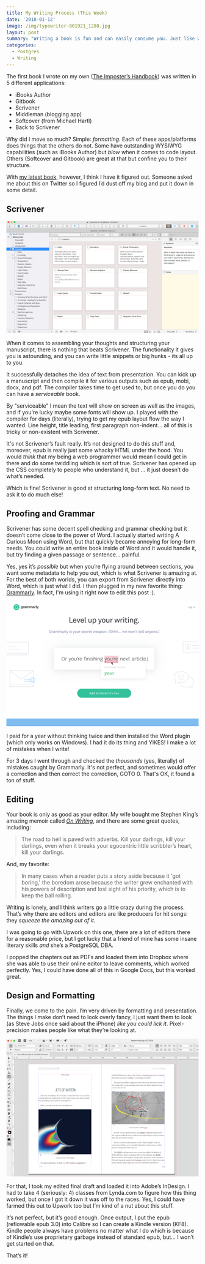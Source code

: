 ```yaml
---
title: My Writing Process (This Week)
date: '2018-01-12'
image: /img/typewriter-801921_1280.jpg
layout: post
summary: "Writing a book is fun and can easily consume you. Just like writing software, however, if the tools get in your way, writing becomes a chore."
categories:
  - Postgres
  - Writing
---
```


The first book I wrote on my own ([The Imposter’s Handbook](https://bigmachine.io/products/the-imposters-handbook)) was written in 5 different applications:

- iBooks Author
- Gitbook
- Scrivener
- Middleman (blogging app)
- Softcover (from Michael Hartl)
- Back to Scrivener

Why did I move so much? Simple: _formatting_. Each of these apps/platforms does things that the others do not. Some have outstanding WYSIWYG capabilities (such as iBooks Author) but _blow_ when it comes to code layout. Others (Softcover and Gitbook) are great at that but confine you to their structure.

With [my latest book](https://bigmachine.io/products/a-curious-moon), however, I think I have it figured out. Someone asked me about this on Twitter so I figured I’d dust off my blog and put it down in some detail.

## Scrivener

![img-alternative-text](/img/1515811760.png)

When it comes to assembling your thoughts and structuring your manuscript, there is nothing that beats Scrivener. The functionality it gives you is astounding, and you can write little snippets or big hunks - its all up to you.

It successfully detaches the idea of text from presentation. You can kick up a manuscript and then compile it for various outputs such as epub, mobi, docx, and pdf. The compiler takes time to get used to, but once you do you can have a _serviceable_ book.

By "serviceable" I mean the text will show on screen as well as the images, and if you're lucky maybe some fonts will show up. I played with the compiler for days (literally), trying to get my epub layout flow the way I wanted. Line height, title leading, first paragraph non-indent… all of this is tricky or non-existent with Scrivener.

It's not Scrivener’s fault really. It’s not designed to do this stuff and, moreover, epub is really just some whacky HTML under the hood. You would _think_ that my being a web programmer would mean I could get in there and do some twiddling which is sort of true. Scrivener has opened up the CSS completely to people who understand it, but … it just doesn’t do what’s needed.

Which is fine! Scrivener is good at structuring long-form text. No need to ask it to do much else!

## Proofing and Grammar

Scrivener has some decent spell checking and grammar checking but it doesn’t come close to the power of Word. I actually started writing A Curious Moon using Word, but that quickly became annoying for long-form needs. You could write an entire book inside of Word and it would handle it, but try finding a given passage or sentence… painful.

Yes, yes it’s _possible_ but when you’re flying around between sections, you want some metadata to help you out, which is what Scrivener is amazing at. For the best of both worlds, you can export from Scrivener directly into Word, which is just what I did. I then plugged in my new favorite thing: [Grammarly](https://www.grammarly.com). In fact, I'm using it right now to edit this post :).

![img-alternative-text](/img/1515811820.png)

I paid for a year without thinking twice and then installed the Word plugin (which only works on Windows). I had it do its thing and YIKES! I make a lot of mistakes when I write!

For 3 days I went through and checked the _thousands_ (yes, literally) of mistakes caught by Grammarly. It's not perfect, and sometimes would offer a correction and then correct the correction, GOTO 0. That's OK, it found a ton of stuff.

## Editing

Your book is only as good as your editor. My wife bought me Stephen King’s amazing memoir called _[On Writing](https://www.goodreads.com/book/show/10569.On_Writing)_, and there are some great quotes, including:

> The road to hell is paved with adverbs. Kill your darlings, kill your darlings, even when it breaks your egocentric little scribbler’s heart, kill your darlings.

And, my favorite:

> In many cases when a reader puts a story aside because it 'got boring,' the boredom arose because the writer grew enchanted with his powers of description and lost sight of his priority, which is to keep the ball rolling.

Writing is lonely, and I think writers go a little crazy during the process. That’s why there are editors and editors are like producers for hit songs: they _squeeze the amazing out of it_.

I was going to go with Upwork on this one, there are a lot of editors there for a reasonable price, but I got lucky that a friend of mine has some insane literary skills _and_ she’s a PostgreSQL DBA.

I popped the chapters out as PDFs and loaded them into Dropbox where she was able to use their online editor to leave comments, which worked perfectly. Yes, I could have done all of this in Google Docs, but this worked great.

## Design and Formatting

Finally, we come to the pain. I’m very driven by formatting and presentation. The things I make don’t need to look overly fancy, I just want them to look (as Steve Jobs once said about the iPhone) _like you could lick it_. Pixel-precision makes people like what they’re looking at.

![](/img/indesign.png)

For that, I took my edited final draft and loaded it into Adobe’s InDesign. I had to take 4 (seriously: 4) classes from Lynda.com to figure how this thing worked, but once I got it down it was off to the races. Yes, I could have farmed this out to Upwork too but I’m kind of a nut about this stuff.

It’s not perfect, but it’s good enough. Once output, I put the epub (reflowable epub 3.0) into Calibre so I can create a Kindle version (KF8). Kindle people always have problems no matter what I do which is because of Kindle’s use proprietary garbage instead of standard epub, but… I won’t get started on that.

That’s it!
